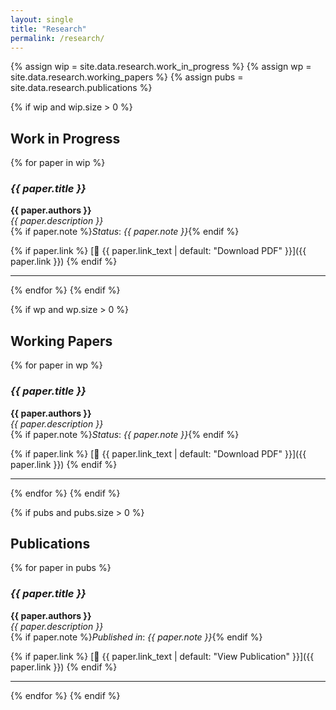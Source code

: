 ```yaml
---
layout: single
title: "Research"
permalink: /research/
---
```


{% assign wip = site.data.research.work_in_progress %}
{% assign wp = site.data.research.working_papers %}
{% assign pubs = site.data.research.publications %}

{% if wip and wip.size > 0 %}
## Work in Progress

{% for paper in wip %}
### *{{ paper.title }}*
**{{ paper.authors }}**  
_{{ paper.description }}_  
{% if paper.note %}_Status_: *{{ paper.note }}*{% endif %}

{% if paper.link %}
[📄 {{ paper.link_text | default: "Download PDF" }}]({{ paper.link }})
{% endif %}

---
{% endfor %}
{% endif %}

{% if wp and wp.size > 0 %}
## Working Papers

{% for paper in wp %}
### *{{ paper.title }}*
**{{ paper.authors }}**  
_{{ paper.description }}_  
{% if paper.note %}_Status_: *{{ paper.note }}*{% endif %}

{% if paper.link %}
[📄 {{ paper.link_text | default: "Download PDF" }}]({{ paper.link }})
{% endif %}

---
{% endfor %}
{% endif %}

{% if pubs and pubs.size > 0 %}
## Publications

{% for paper in pubs %}
### *{{ paper.title }}*
**{{ paper.authors }}**  
_{{ paper.description }}_  
{% if paper.note %}_Published in_: *{{ paper.note }}*{% endif %}

{% if paper.link %}
[🔗 {{ paper.link_text | default: "View Publication" }}]({{ paper.link }})
{% endif %}

---
{% endfor %}
{% endif %}
